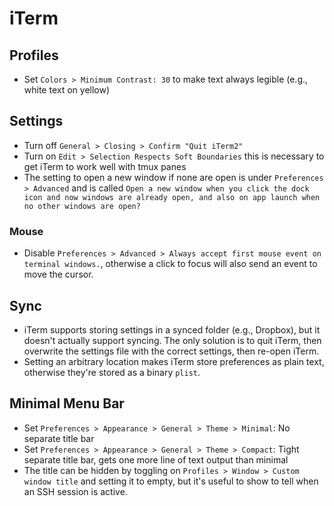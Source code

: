 # iTerm

## Profiles

- Set `Colors > Minimum Contrast: 30` to make text always legible (e.g., white text on yellow)

## Settings

- Turn off `General > Closing > Confirm "Quit iTerm2"`
- Turn on `Edit > Selection Respects Soft Boundaries` this is necessary to get iTerm to work well with tmux panes
- The setting to open a new window if none are open is under `Preferences > Advanced` and is called `Open a new window when you click the dock icon and now windows are already open, and also on app launch when no other windows are open?`

### Mouse

- Disable `Preferences > Advanced > Always accept first mouse event on terminal windows.`, otherwise a click to focus will also send an event to move the cursor.

## Sync

- iTerm supports storing settings in a synced folder (e.g., Dropbox), but it doesn't actually support syncing. The only solution is to quit iTerm, then overwrite the settings file with the correct settings, then re-open iTerm.
- Setting an arbitrary location makes iTerm store preferences as plain text, otherwise they're stored as a binary `plist`.

## Minimal Menu Bar

- Set `Preferences > Appearance > General > Theme > Minimal`: No separate title bar
- Set `Preferences > Appearance > General > Theme > Compact`: Tight separate title bar, gets one more line of text output than minimal
- The title can be hidden by toggling on `Profiles > Window > Custom window title` and setting it to empty, but it's useful to show to tell when an SSH session is active.
